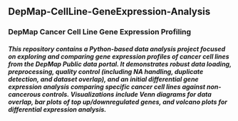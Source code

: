 ## DepMap-CellLine-GeneExpression-Analysis

### DepMap Cancer Cell Line Gene Expression Profiling

##### This repository contains a Python-based data analysis project focused on exploring and comparing gene expression profiles of cancer cell lines from the DepMap Public data portal. It demonstrates robust data loading, preprocessing, quality control (including NA handling, duplicate detection, and dataset overlap), and an initial differential gene expression analysis comparing specific cancer cell lines against non-cancerous controls. Visualizations include Venn diagrams for data overlap, bar plots of top up/downregulated genes, and volcano plots for differential expression analysis. 
